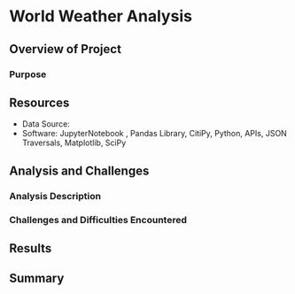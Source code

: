 # World Weather Analysis

## Overview of Project

### Purpose

## Resources

- Data Source: 
- Software: JupyterNotebook , Pandas Library, CitiPy, Python, APIs, JSON Traversals, Matplotlib, SciPy

## Analysis and Challenges


### Analysis Description


### Challenges and Difficulties Encountered


## Results

## Summary